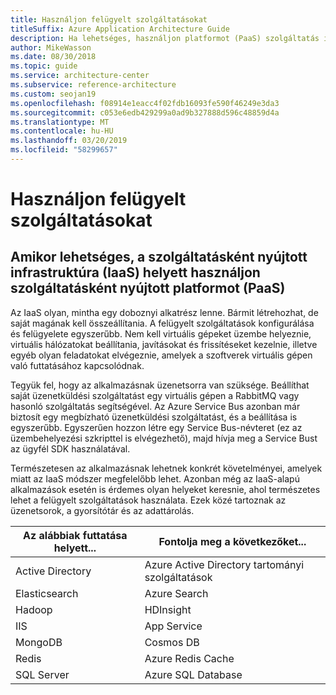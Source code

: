 ```yaml
---
title: Használjon felügyelt szolgáltatásokat
titleSuffix: Azure Application Architecture Guide
description: Ha lehetséges, használjon platformot (PaaS) szolgáltatás infrastruktúrán szolgáltatás (IaaS).
author: MikeWasson
ms.date: 08/30/2018
ms.topic: guide
ms.service: architecture-center
ms.subservice: reference-architecture
ms.custom: seojan19
ms.openlocfilehash: f08914e1eacc4f02fdb16093fe590f46249e3da3
ms.sourcegitcommit: c053e6edb429299a0ad9b327888d596c48859d4a
ms.translationtype: MT
ms.contentlocale: hu-HU
ms.lasthandoff: 03/20/2019
ms.locfileid: "58299657"
---
```

# <a name="use-managed-services"></a>Használjon felügyelt szolgáltatásokat

## <a name="when-possible-use-platform-as-a-service-paas-rather-than-infrastructure-as-a-service-iaas"></a>Amikor lehetséges, a szolgáltatásként nyújtott infrastruktúra (IaaS) helyett használjon szolgáltatásként nyújtott platformot (PaaS)

Az IaaS olyan, mintha egy doboznyi alkatrész lenne. Bármit létrehozhat, de saját magának kell összeállítania. A felügyelt szolgáltatások konfigurálása és felügyelete egyszerűbb. Nem kell virtuális gépeket üzembe helyeznie, virtuális hálózatokat beállítania, javításokat és frissítéseket kezelnie, illetve egyéb olyan feladatokat elvégeznie, amelyek a szoftverek virtuális gépen való futtatásához kapcsolódnak.

Tegyük fel, hogy az alkalmazásnak üzenetsorra van szüksége. Beállíthat saját üzenetküldési szolgáltatást egy virtuális gépen a RabbitMQ vagy hasonló szolgáltatás segítségével. Az Azure Service Bus azonban már biztosít egy megbízható üzenetküldési szolgáltatást, és a beállítása is egyszerűbb. Egyszerűen hozzon létre egy Service Bus-névteret (ez az üzembehelyezési szkripttel is elvégezhető), majd hívja meg a Service Bust az ügyfél SDK használatával.

Természetesen az alkalmazásnak lehetnek konkrét követelményei, amelyek miatt az IaaS módszer megfelelőbb lehet. Azonban még az IaaS-alapú alkalmazások esetén is érdemes olyan helyeket keresnie, ahol természetes lehet a felügyelt szolgáltatások használata. Ezek közé tartoznak az üzenetsorok, a gyorsítótár és az adattárolás.

| Az alábbiak futtatása helyett... | Fontolja meg a következőket... |
|-----------------------|-------------|
| Active Directory | Azure Active Directory tartományi szolgáltatások |
| Elasticsearch | Azure Search |
| Hadoop | HDInsight |
| IIS | App Service |
| MongoDB | Cosmos DB |
| Redis | Azure Redis Cache |
| SQL Server | Azure SQL Database |
